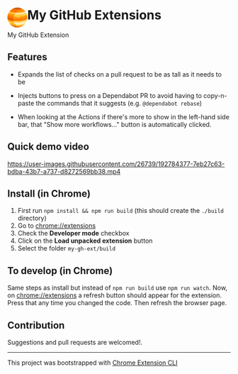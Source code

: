 # <img src="public/icons/icon_48.png" width="45" align="left"> My GitHub Extensions

My GitHub Extension

## Features

- Expands the list of checks on a pull request to be as tall as it needs to be

- Injects buttons to press on a Dependabot PR to avoid having to copy-n-paste the
  commands that it suggests (e.g. `@dependabot rebase`)

- When looking at the Actions if there's more to show in the left-hand side
  bar, that "Show more workflows..." button is automatically clicked.

## Quick demo video

https://user-images.githubusercontent.com/26739/192784377-7eb27c63-bdba-43b7-a737-d8272569bb38.mp4


## Install (in Chrome)

1. First run `npm install && npm run build` (this should create the `./build` directory)
1. Go to [chrome://extensions](chrome://extensions)
1. Check the **Developer mode** checkbox
1. Click on the **Load unpacked extension** button
1. Select the folder `my-gh-ext/build`

## To develop (in Chrome)

Same steps as install but instead of `npm run build` use `npm run watch`.
Now, on [chrome://extensions](chrome://extensions) a refresh button should
appear for the extension. Press that any time you changed the code.
Then refresh the browser page.

## Contribution

Suggestions and pull requests are welcomed!.

---

This project was bootstrapped with [Chrome Extension CLI](https://github.com/dutiyesh/chrome-extension-cli)
